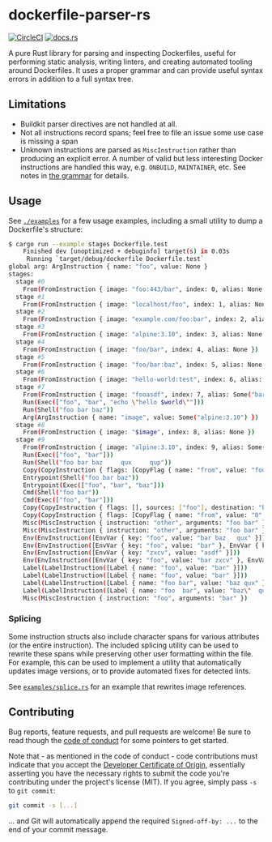 # dockerfile-parser-rs

[![CircleCI](https://circleci.com/gh/HewlettPackard/dockerfile-parser-rs.svg?style=svg)](https://circleci.com/gh/HewlettPackard/dockerfile-parser-rs)
[![docs.rs](https://docs.rs/dockerfile-parser/badge.svg)](https://docs.rs/dockerfile-parser/)

A pure Rust library for parsing and inspecting Dockerfiles, useful for
performing static analysis, writing linters, and creating automated tooling
around Dockerfiles. It uses a proper grammar and can provide useful syntax
errors in addition to a full syntax tree.

## Limitations

 * Buildkit parser directives are not handled at all.
 * Not all instructions record spans; feel free to file an issue some use case
   is missing a span
 * Unknown instructions are parsed as `MiscInstruction` rather than producing
   an explicit error. A number of valid but less interesting Docker instructions
   are handled this way, e.g. `ONBUILD`, `MAINTAINER`, etc. See notes in
   [the grammar](./src/dockerfile_parser.pest) for details.

## Usage

See [`./examples`](./examples) for a few usage examples, including a small
utility to dump a Dockerfile's structure:

```bash
$ cargo run --example stages Dockerfile.test
    Finished dev [unoptimized + debuginfo] target(s) in 0.03s
     Running `target/debug/dockerfile Dockerfile.test`
global arg: ArgInstruction { name: "foo", value: None }
stages:
  stage #0
    From(FromInstruction { image: "foo:443/bar", index: 0, alias: None })
  stage #1
    From(FromInstruction { image: "localhost/foo", index: 1, alias: None })
  stage #2
    From(FromInstruction { image: "example.com/foo:bar", index: 2, alias: None })
  stage #3
    From(FromInstruction { image: "alpine:3.10", index: 3, alias: None })
  stage #4
    From(FromInstruction { image: "foo/bar", index: 4, alias: None })
  stage #5
    From(FromInstruction { image: "foo/bar:baz", index: 5, alias: None })
  stage #6
    From(FromInstruction { image: "hello-world:test", index: 6, alias: Some("foo") })
  stage #7
    From(FromInstruction { image: "fooasdf", index: 7, alias: Some("bar-baz") })
    Run(Exec(["foo", "bar", "echo \"hello $world\""]))
    Run(Shell("foo bar baz"))
    Arg(ArgInstruction { name: "image", value: Some("alpine:3.10") })
  stage #8
    From(FromInstruction { image: "$image", index: 8, alias: None })
  stage #9
    From(FromInstruction { image: "alpine:3.10", index: 9, alias: Some("foo") })
    Run(Exec(["foo", "bar"]))
    Run(Shell("foo bar baz     qux     qup"))
    Copy(CopyInstruction { flags: [CopyFlag { name: "from", value: "foo" }], sources: ["/foo/bar", "/foo/baz"], destination: "/qux/" })
    Entrypoint(Shell("foo bar baz"))
    Entrypoint(Exec(["foo", "bar", "baz"]))
    Cmd(Shell("foo bar"))
    Cmd(Exec(["foo", "bar"]))
    Copy(CopyInstruction { flags: [], sources: ["foo"], destination: "bar" })
    Copy(CopyInstruction { flags: [CopyFlag { name: "from", value: "0" }], sources: ["/foo"], destination: "/bar" })
    Misc(MiscInstruction { instruction: "other", arguments: "foo bar" })
    Misc(MiscInstruction { instruction: "other", arguments: "foo bar" })
    Env(EnvInstruction([EnvVar { key: "foo", value: "bar baz   qux" }]))
    Env(EnvInstruction([EnvVar { key: "foo", value: "bar" }, EnvVar { key: "baz", value: "qux" }]))
    Env(EnvInstruction([EnvVar { key: "zxcv", value: "asdf" }]))
    Env(EnvInstruction([EnvVar { key: "foo", value: "bar zxcv" }, EnvVar { key: "baz", value: "qux" }, EnvVar { key: "zxcv", value: "asdf\"qwerty" }, EnvVar { key: "zxcv", value: "zxcvzxvb" }]))
    Label(LabelInstruction([Label { name: "foo", value: "bar" }]))
    Label(LabelInstruction([Label { name: "foo", value: "bar" }]))
    Label(LabelInstruction([Label { name: "foo bar", value: "baz qux" }]))
    Label(LabelInstruction([Label { name: "foo  bar", value: "baz\"  qux" }]))
    Misc(MiscInstruction { instruction: "foo", arguments: "bar" })
```

### Splicing

Some instruction structs also include character spans for various attributes (or
the entire instruction). The included splicing utility can be used to rewrite
these spans while preserving other user formatting within the file. For example,
this can be used to implement a utility that automatically updates image
versions, or to provide automated fixes for detected lints.

See [`examples/splice.rs`](./examples/splice.rs) for an example that rewrites
image references.

## Contributing

Bug reports, feature requests, and pull requests are welcome! Be sure to read
though the [code of conduct] for some pointers to get started.

Note that - as mentioned in the code of conduct - code contributions must
indicate that you accept the [Developer Certificate of Origin][dco],
essentially asserting you have the necessary rights to submit the code you're
contributing under the project's license (MIT). If you agree, simply pass `-s`
to `git commit`:

```bash
git commit -s [...]
```

... and Git will automatically append the required `Signed-off-by: ...` to the
end of your commit message.

[code of conduct]: ./CODE_OF_CONDUCT.md
[dco]: https://developercertificate.org/

